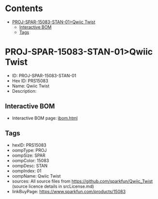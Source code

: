



Contents
========

* [PROJ-SPAR-15083-STAN-01>Qwiic Twist](#proj-spar-15083-stan-01qwiic-twist)
	* [Interactive BOM](#interactive-bom)
	* [Tags](#tags)

# PROJ-SPAR-15083-STAN-01>Qwiic Twist

- ID: PROJ-SPAR-15083-STAN-01
- Hex ID: PRS15083
- Name: Qwiic Twist
- Description: 

## Interactive BOM

- Interactive BOM page: [ibom.html](kicad/bom/ibom.html)

## Tags

- hexID: PRS15083
- oompType: PROJ
- oompSize: SPAR
- oompColor: 15083
- oompDesc: STAN
- oompIndex: 01
- oompName: Qwiic Twist
- sources: All source files from https://github.com/sparkfun/Qwiic_Twist (source licence details in srcLicense.md)
- linkBuyPage: https://www.sparkfun.com/products/15083
